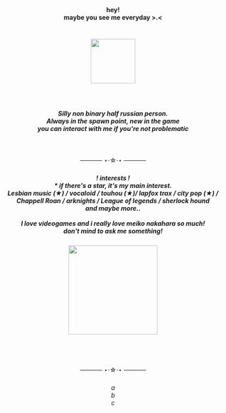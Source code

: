 <br clear="both">

<h4 align="center">hey!<br>maybe you see me everyday >.< </h4>

###

<br clear="both">

<div align="center">
  <img height="100" src="https://i.pinimg.com/originals/80/7b/5c/807b5c4b02e765bb4930b7c66662ef4b.gif"  />
</div>

###

<br clear="both">

<h5 align="center">Silly non binary half russian person.<br>Always in the spawn point, new in the game <br>you can interact with me if you're not problematic</h5>

###

<br clear="both">

<p align="center">───── ⋆⋅☆⋅⋆ ─────</p>

###

<h5 align="center">! interests !<br>* if there's a star, it's my main interest.<br>Lesbian music (★) / vocaloid / touhou (★)/ lapfox trax / city pop (★) / Chappell Roan / arknights / League of legends / sherlock hound<br>and maybe more..<br><br>I love videogames and i really love meiko nakahara so much! <br>don't mind to ask me something!</h5>

###

<div align="center">
  <img height="200" src="https://64.media.tumblr.com/1519c79c50b925e095c269c4f032f338/9aa88ecca9e641c4-09/s540x810/787f4192014fd248e91dfdf28d3621e58fd0c598.gifv"  />
</div>

###

<br clear="both">



<br clear="both">

<p align="center">───── ⋆⋅☆⋅⋆ ─────</p>

###

<h6 align="center">a<br>b <br>c</h6>

###
